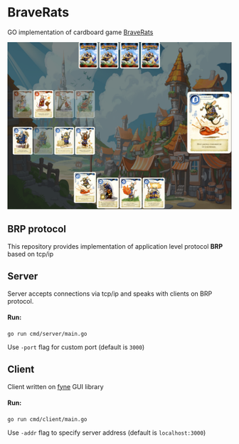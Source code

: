 # BraveRats

GO implementation of cardboard game [BraveRats](https://boardgamegeek.com/boardgame/112373/braverats)

<p align="center">
  <img src="https://raw.githubusercontent.com/yuriimakohon/braverats/master/screenshot_1.png" alt="photo5443094174451740500" border="0">
</p>

## BRP protocol
This repository provides implementation of application level protocol **BRP** based on tcp/ip

## Server
Server accepts connections via tcp/ip and speaks with clients on BRP protocol.
#### Run:
`go run cmd/server/main.go`

Use `-port` flag for custom port (default is `3000`)

## Client
Client written on [fyne](https://github.com/fyne-io/fyne) GUI library
#### Run:
`go run cmd/client/main.go`

Use `-addr` flag to specify server address (default is `localhost:3000`)
